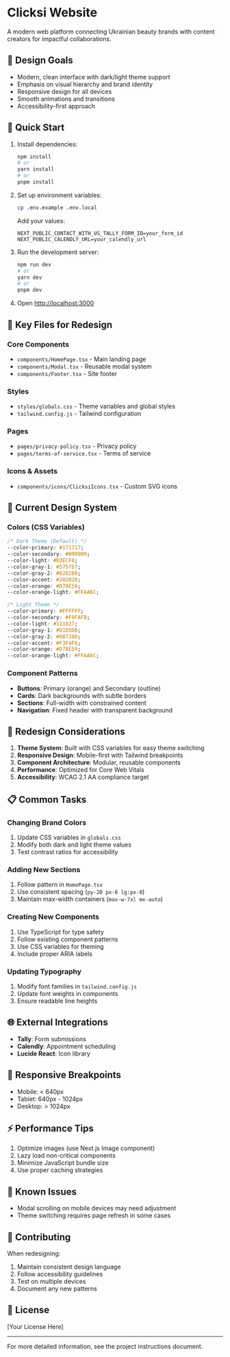 # Clicksi Website

A modern web platform connecting Ukrainian beauty brands with content creators for impactful collaborations.

## 🎨 Design Goals

- Modern, clean interface with dark/light theme support
- Emphasis on visual hierarchy and brand identity
- Responsive design for all devices
- Smooth animations and transitions
- Accessibility-first approach

## 🚀 Quick Start

1. Install dependencies:
   ```bash
   npm install
   # or
   yarn install
   # or
   pnpm install
   ```

2. Set up environment variables:
   ```bash
   cp .env.example .env.local
   ```
   
   Add your values:
   ```
   NEXT_PUBLIC_CONTACT_WITH_US_TALLY_FORM_ID=your_form_id
   NEXT_PUBLIC_CALENDLY_URL=your_calendly_url
   ```

3. Run the development server:
   ```bash
   npm run dev
   # or
   yarn dev
   # or
   pnpm dev
   ```

4. Open [http://localhost:3000](http://localhost:3000)

## 📁 Key Files for Redesign

### Core Components
- `components/HomePage.tsx` - Main landing page
- `components/Modal.tsx` - Reusable modal system
- `components/Footer.tsx` - Site footer

### Styles
- `styles/globals.css` - Theme variables and global styles
- `tailwind.config.js` - Tailwind configuration

### Pages
- `pages/privacy-policy.tsx` - Privacy policy
- `pages/terms-of-service.tsx` - Terms of service

### Icons & Assets
- `components/icons/ClicksiIcons.tsx` - Custom SVG icons

## 🎯 Current Design System

### Colors (CSS Variables)
```css
/* Dark Theme (Default) */
--color-primary: #171717;
--color-secondary: #090909;
--color-light: #EDECF8;
--color-gray-1: #575757;
--color-gray-2: #828288;
--color-accent: #202020;
--color-orange: #D78E59;
--color-orange-light: #FFAA6C;

/* Light Theme */
--color-primary: #FFFFFF;
--color-secondary: #F9FAFB;
--color-light: #111827;
--color-gray-1: #D1D5DB;
--color-gray-2: #6B7280;
--color-accent: #F3F4F6;
--color-orange: #D78E59;
--color-orange-light: #FFAA6C;
```

### Component Patterns
- **Buttons**: Primary (orange) and Secondary (outline)
- **Cards**: Dark backgrounds with subtle borders
- **Sections**: Full-width with constrained content
- **Navigation**: Fixed header with transparent background

## 🔧 Redesign Considerations

1. **Theme System**: Built with CSS variables for easy theme switching
2. **Responsive Design**: Mobile-first with Tailwind breakpoints
3. **Component Architecture**: Modular, reusable components
4. **Performance**: Optimized for Core Web Vitals
5. **Accessibility**: WCAG 2.1 AA compliance target

## 📋 Common Tasks

### Changing Brand Colors
1. Update CSS variables in `globals.css`
2. Modify both dark and light theme values
3. Test contrast ratios for accessibility

### Adding New Sections
1. Follow pattern in `HomePage.tsx`
2. Use consistent spacing (`py-20 px-6 lg:px-8`)
3. Maintain max-width containers (`max-w-7xl mx-auto`)

### Creating New Components
1. Use TypeScript for type safety
2. Follow existing component patterns
3. Use CSS variables for theming
4. Include proper ARIA labels

### Updating Typography
1. Modify font families in `tailwind.config.js`
2. Update font weights in components
3. Ensure readable line heights

## 🌐 External Integrations

- **Tally**: Form submissions
- **Calendly**: Appointment scheduling
- **Lucide React**: Icon library

## 📱 Responsive Breakpoints

- Mobile: < 640px
- Tablet: 640px - 1024px
- Desktop: > 1024px

## ⚡ Performance Tips

1. Optimize images (use Next.js Image component)
2. Lazy load non-critical components
3. Minimize JavaScript bundle size
4. Use proper caching strategies

## 🐛 Known Issues

- Modal scrolling on mobile devices may need adjustment
- Theme switching requires page refresh in some cases

## 🤝 Contributing

When redesigning:
1. Maintain consistent design language
2. Follow accessibility guidelines
3. Test on multiple devices
4. Document any new patterns

## 📝 License

[Your License Here]

---

For more detailed information, see the project instructions document.